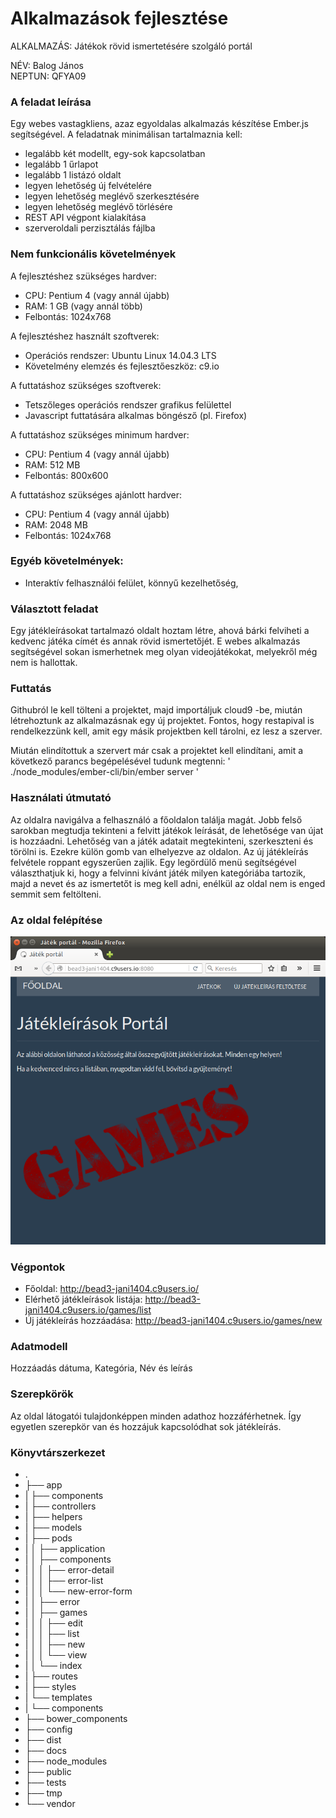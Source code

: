 # Alkalmazások fejlesztése
ALKALMAZÁS: Játékok rövid ismertetésére szolgáló portál

NÉV: Balog János  
NEPTUN: QFYA09

### A feladat leírása

Egy webes vastagkliens, azaz egyoldalas alkalmazás készítése Ember.js segítségével.
A feladatnak minimálisan tartalmaznia kell:

- legalább két modellt, egy-sok kapcsolatban
- legalább 1 űrlapot
- legalább 1 listázó oldalt
- legyen lehetőség új felvételére
- legyen lehetőség meglévő szerkesztésére
- legyen lehetőség meglévő törlésére
- REST API végpont kialakítása
- szerveroldali perzisztálás fájlba

### Nem funkcionális követelmények

A fejlesztéshez szükséges hardver:
- CPU: Pentium 4 (vagy annál újabb)
- RAM: 1 GB (vagy annál több)
- Felbontás: 1024x768

A fejlesztéshez használt szoftverek:
- Operációs rendszer: Ubuntu Linux 14.04.3 LTS
- Követelmény elemzés és fejlesztőeszköz: c9.io

A futtatáshoz szükséges szoftverek:
- Tetszőleges operációs rendszer grafikus felülettel
- Javascript futtatására alkalmas böngésző (pl. Firefox)

A futtatáshoz szükséges minimum hardver:
- CPU: Pentium 4 (vagy annál újabb)
- RAM: 512 MB
- Felbontás: 800x600

A futtatáshoz szükséges ajánlott hardver:
- CPU: Pentium 4 (vagy annál újabb)
- RAM: 2048 MB
- Felbontás: 1024x768

### Egyéb követelmények:

- Interaktív felhasználói felület, könnyű kezelhetőség,

### Választott feladat

Egy játékleírásokat tartalmazó oldalt hoztam létre, ahová bárki felviheti a kedvenc játéka címét és annak rövid ismertetőjét. E webes alkalmazás segítségével sokan ismerhetnek meg olyan videojátékokat, melyekről még nem is hallottak.

### Futtatás

Githubról le kell tölteni a projektet, majd importáljuk cloud9 -be, miután létrehoztunk az alkalmazásnak egy új projektet. Fontos, hogy restapival is rendelkezzünk kell, amit egy másik projektben kell tárolni, ez lesz a szerver.

Miután elindítottuk a szervert már csak a projektet kell elindítani, amit a következő parancs begépelésével tudunk megtenni:  ' ./node_modules/ember-cli/bin/ember server '

### Használati útmutató

Az oldalra navigálva a felhasználó a főoldalon találja magát. Jobb felső sarokban megtudja tekinteni a felvitt játékok leírását, de lehetősége van újat is hozzáadni.
Lehetőség van a játék adatait megtekinteni, szerkeszteni és törölni is. Ezekre külön gomb van elhelyezve az oldalon. 
Az új játékleírás felvétele roppant egyszerűen zajlik. Egy legördülő menü segítségével választhatjuk ki, hogy a felvinni kívánt játék milyen kategóriába tartozik, majd a nevet és az ismertetőt is meg kell adni, enélkül az oldal nem is enged semmit sem feltölteni.

### Az oldal felépítése

![felepites1](docs/main.png)

### Végpontok

- Főoldal: http://bead3-jani1404.c9users.io/
- Elérhető játékleírások listája: http://bead3-jani1404.c9users.io/games/list
- Új játékleírás hozzáadása: http://bead3-jani1404.c9users.io/games/new

### Adatmodell

Hozzáadás dátuma, Kategória, Név és leírás

### Szerepkörök

Az oldal látogatói tulajdonképpen minden adathoz hozzáférhetnek. Így egyetlen szerepkör van és hozzájuk kapcsolódhat sok játékleírás. 

### Könyvtárszerkezet

-  .
-  ├── app
-  |	├── components
-  |	├── controllers
-  |	├── helpers
-  |	├── models
-  |	├── pods
-  |	│   ├── application
-  |	│   ├── components
-  |	│   │   ├── error-detail
-  |	│   │   ├── error-list
-  |	│   │   └── new-error-form
-  |	│   ├── error
-  |	│   ├── games
-  |	│   │   ├── edit
-  |	│   │   ├── list
-  |	│   │   ├── new
-  |	│   │   └── view
-  |	│   └── index
-  |	├── routes
-  |	├── styles
-  |	└── templates
-  |		└── components
-  ├── bower_components
-  ├── config
-  ├── dist
-  ├── docs
-  ├── node_modules
-  ├── public
-  ├── tests
-  ├── tmp
-  └── vendor

